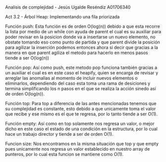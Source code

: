 Analisis de complejidad - Jesús Ugalde Reséndiz A01706340

Act 3.2 - Árbol Heap: Implementando una fila priorizada


Función push: Esta función es de orden O(log(n)) debido a que esta recorre la lista por medio de un while con ayuda de parent el cual es su auxiliar para poder revisar en la posicion donde va a insertarse un nuevo elemento, no obstate tomando eso como punto de partida y que parent divide la posición para agilizar la inserción podemos entonces ahora si decir que gracias a la manera en que parent agiliza el metodo para hacerlo en menos pasos tiende a ser O(log(n))

Función pop: Así como push, este metodo pop funciona también gracias a un auxiliar el cual es en este caso el heapify, quien se encarga de revisar y arreglar las anomalias al momento de incluir nuevos elementos o eliminarlos, dependiendo del caso esta toma una rama de desiciones y termina simplificando los n pasos en el que se realiza la acción sinedo así de orden O(log(n)).

Función top: Para top a diferencia de las antes mencionadas tenemos que su complejidad es constante, esto debido a que unicamente toma el valor que recibe y ese mismo es el que te regresa, por lo tanto tiende a ser O(1).

Función empty: Así como en top solamente nos regresa un valor, o mejor dicho en este caso el estado de una condición en la estructura, por lo cual hace un trabajo director y tiende a ser de orden O(1).

Funcion size: Nos encontramos en la misma situación que top y que empty pues unicamente nos regresa un valor establecido en nuestro array de punteros, por lo cual esta funcion se mantiene como O(1).

